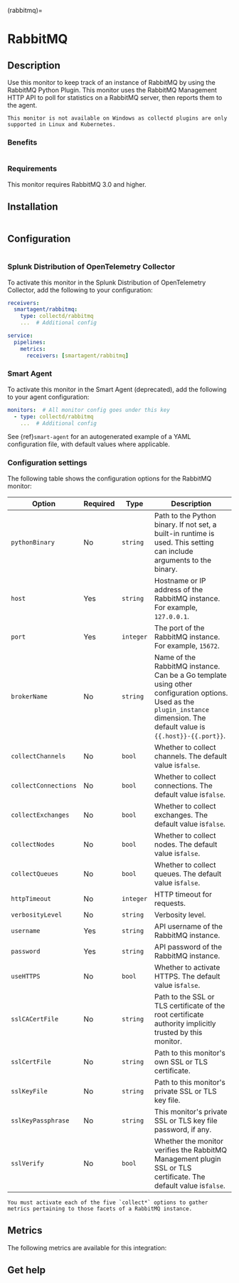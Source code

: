 (rabbitmq)=

# RabbitMQ
<meta name="description" content="Use this Splunk Observability Cloud integration for the RabbitMQ monitor. See benefits, install, configuration, and metrics">

## Description

Use this monitor to keep track of an instance of RabbitMQ by using the RabbitMQ Python Plugin. This monitor uses the RabbitMQ Management HTTP API to poll for statistics on a RabbitMQ server, then reports them to the agent.

```{note}
This monitor is not available on Windows as collectd plugins are only supported in Linux and Kubernetes. 
```

### Benefits

```{include} /_includes/benefits.md
```

### Requirements

This monitor requires RabbitMQ 3.0 and higher.

## Installation

```{include} /_includes/collector-installation-linux.md
```

## Configuration

```{include} /_includes/configuration.md
```

### Splunk Distribution of OpenTelemetry Collector

To activate this monitor in the Splunk Distribution of OpenTelemetry Collector, add the following to your configuration:

```yaml
receivers:
  smartagent/rabbitmq:
    type: collectd/rabbitmq
    ...  # Additional config

service:
  pipelines:
    metrics:
      receivers: [smartagent/rabbitmq]
```

### Smart Agent

To activate this monitor in the Smart Agent (deprecated), add the following to your agent configuration:

```yaml
monitors:  # All monitor config goes under this key
  - type: collectd/rabbitmq
    ...  # Additional config
```

See {ref}`smart-agent` for an autogenerated example of a YAML configuration file, with default values where applicable.

### Configuration settings

The following table shows the configuration options for the RabbitMQ monitor:

| Option | Required | Type | Description |
| --- | --- | --- | --- |
| `pythonBinary` | No | `string` | Path to the Python binary. If not set, a built-in runtime is used. This setting can include arguments to the binary. |
| `host` | Yes | `string` | Hostname or IP address of the RabbitMQ instance. For example, `127.0.0.1`. |
| `port` | Yes | `integer` | The port of the RabbitMQ instance. For example, `15672`. |
| `brokerName` | No | `string` | Name of the RabbitMQ instance. Can be a Go template using other configuration options. Used as the `plugin_instance` dimension. The default value is `{{.host}}-{{.port}}`. |
| `collectChannels` | No | `bool` | Whether to collect channels. The default value is`false`. |
| `collectConnections` | No | `bool` |  Whether to collect connections. The default value is`false`. |
| `collectExchanges` | No | `bool` | Whether to collect exchanges. The default value is`false`. |
| `collectNodes` | No | `bool` | Whether to collect nodes. The default value is`false`. |
| `collectQueues` | No | `bool` | Whether to collect queues. The default value is`false`. |
| `httpTimeout` | No | `integer` | HTTP timeout for requests. |
| `verbosityLevel` | No | `string` | Verbosity level. |
| `username` | Yes | `string` | API username of the RabbitMQ instance. |
| `password` | Yes | `string` | API password of the RabbitMQ instance. |
| `useHTTPS` | No | `bool` | Whether to activate HTTPS. The default value is`false`. |
| `sslCACertFile` | No | `string` | Path to the SSL or TLS certificate of the root certificate authority implicitly trusted by this monitor. |
| `sslCertFile` | No | `string` | Path to this monitor's own SSL or TLS certificate. |
| `sslKeyFile` | No | `string` | Path to this monitor's private SSL or TLS key file. |
| `sslKeyPassphrase` | No | `string` | This monitor's private SSL or TLS key file password, if any. |
| `sslVerify` | No | `bool` | Whether the monitor verifies the RabbitMQ Management plugin SSL or TLS certificate. The default value is`false`. |

```{note}
You must activate each of the five `collect*` options to gather metrics pertaining to those facets of a RabbitMQ instance.
```

## Metrics

The following metrics are available for this integration:

<div class="metrics-yaml" url="https://raw.githubusercontent.com/signalfx/integrations/main/rabbitmq/metrics.yaml"></div>

## Get help

```{include} /_includes/troubleshooting.md
```
